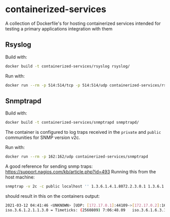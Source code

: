 # containerized-services
A collection of Dockerfile's for hosting containerized services intended for testing a primary applications integration with them

## Rsyslog

Build with:
```bash
docker build -t containerized-services/rsyslog rsyslog/
```

Run with:
```bash
docker run --rm -p 514:514/tcp -p 514:514/udp containerized-services/rsyslog
```

## Snmptrapd

Build with:
```bash
docker build -t containerized-services/snmptrapd snmptrapd/
```

The container is configured to log traps received in the `private` and `public` communities for SNMP version v2c.


Run with:
```bash
docker run --rm -p 162:162/udp containerized-services/snmptrapd
```

A good reference for sending snmp traps: https://support.nagios.com/kb/article.php?id=493
Running this from the host machine:
```bash
snmptrap -v 2c -c public localhost '' 1.3.6.1.4.1.8072.2.3.0.1 1.3.6.1.4.1.8072.2.3.2.1 i 123456
```
should result in this on the containers output:
```bash
2021-03-12 04:41:46 <UNKNOWN> [UDP: [172.17.0.1]:44109->[172.17.0.2]:162]:
iso.3.6.1.2.1.1.3.0 = Timeticks: (2560809) 7:06:48.09   iso.3.6.1.6.3.1.1.4.1.0 = OID: iso.3.6.1.4.1.8072.2.3.0.1       iso.3.6.1.4.1.8072.2.3.2.1 = INTEGER: 123456
```

